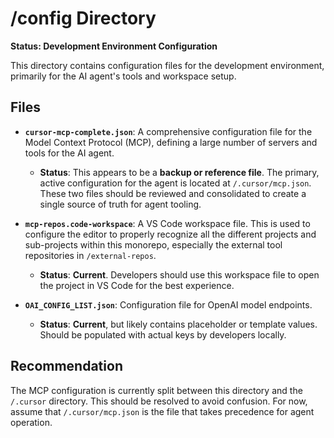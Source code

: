 # /config Directory

**Status: Development Environment Configuration**

This directory contains configuration files for the development environment, primarily for the AI agent's tools and workspace setup.

## Files

-   **`cursor-mcp-complete.json`**: A comprehensive configuration file for the Model Context Protocol (MCP), defining a large number of servers and tools for the AI agent.
    -   **Status**: This appears to be a **backup or reference file**. The primary, active configuration for the agent is located at `/.cursor/mcp.json`. These two files should be reviewed and consolidated to create a single source of truth for agent tooling.

-   **`mcp-repos.code-workspace`**: A VS Code workspace file. This is used to configure the editor to properly recognize all the different projects and sub-projects within this monorepo, especially the external tool repositories in `/external-repos`.
    -   **Status**: **Current**. Developers should use this workspace file to open the project in VS Code for the best experience.

-   **`OAI_CONFIG_LIST.json`**: Configuration file for OpenAI model endpoints.
    -   **Status**: **Current**, but likely contains placeholder or template values. Should be populated with actual keys by developers locally.

## Recommendation

The MCP configuration is currently split between this directory and the `/.cursor` directory. This should be resolved to avoid confusion. For now, assume that `/.cursor/mcp.json` is the file that takes precedence for agent operation. 